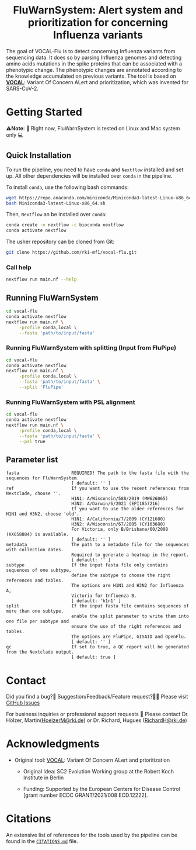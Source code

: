 <div id="top"></div>

<div align="center">
<h1 align="center"> FluWarnSystem: Alert system and prioritization for concerning Influenza variants </h1>
</div>
The goal of VOCAL-Flu is to detect concerning Influenza variants from sequencing data.
It does so by parsing Influenza genomes and detecting amino acids mutations in the spike proteins that can be associated with a phenotypic change. The phenotypic changes are annotated according to the knowledge accumulated on previous variants. 
The tool is based on <a href="https://github.com/rki-mf1/vocal"><strong>VOCAL</strong></a>: Variant Of Concern ALert and prioritization, which was invented for SARS-CoV-2.

# Getting Started

⚠️**Note**: 🔌 Right now, FluWarnSystem is tested on Linux and Mac system only 💻 

## Quick Installation

To run the pipeline, you need to have `conda` and `Nextflow` installed and set up.
All other dependencies will be installed over `conda` in the pipeline.

To install `conda`, use the following bash commands:
```bash
wget https://repo.anaconda.com/miniconda/Miniconda3-latest-Linux-x86_64.sh
bash Miniconda3-latest-Linux-x86_64.sh
```

Then, `Nextflow` an be installed over `conda`:
```bash
conda create -n nextflow -c bioconda nextflow
conda activate nextflow
```

The usher repository can be cloned from Git:
```bash
git clone https://github.com/rki-mf1/vocal-flu.git
```

### Call help

```bash
nextflow run main.nf --help
```

## Running FluWarnSystem

```bash
cd vocal-flu
conda activate nextflow
nextflow run main.nf \
     -profile conda,local \
     --fasta 'path/to/input/fasta' 
```

### Running FluWarnSystem with splitting (Input from FluPipe)

```bash
cd vocal-flu
conda activate nextflow
nextflow run main.nf \
     -profile conda,local \
     --fasta 'path/to/input/fasta' \
     --split 'FluPipe'
```

### Running FluWarnSystem with PSL alignment

```bash
cd vocal-flu
conda activate nextflow
nextflow run main.nf \
     -profile conda,local \
     --fasta 'path/to/input/fasta' \
     --psl true
```

## Parameter list

```
fasta                    REQUIRED! The path to the fasta file with the sequences for FluWarnSystem.
                         [ default: '' ]
ref                      If you want to use the recent references from Nextclade, choose ''.
                         H1N1: A/Wisconsin/588/2019 (MW626065)
                         H3N2: A/Darwin/6/2021 (EPI1857216)
                         If you want to use the older references for H1N1 and H3N2, choose 'old'.
                         H1N1: A/California/7/2009 (CY121680)
                         H3N2: A/Wisconsin/67/2005 (CY163680)
                         For Victoria, only B/Brisbane/60/2008 (KX058884) is available.
                         [ default: '' ]
metadata                 The path to a metadate file for the sequences with collection dates.
                         Required to generate a heatmap in the report.
                         [ default: '' ]
subtype                  If the input fasta file only contains sequences of one subtype, 
                         define the subtype to choose the right references and tables.
                         The options are H1N1 and H3N2 for Influenza A,
                         Victoria for Influenza B.
                         [ default: 'h1n1' ]
split                    If the input fasta file contains sequences of more than one subtype, 
                         enable the split parameter to write them into one file per subtype and 
                         ensure the use of the right references and tables.
                         The options are FluPipe, GISAID and OpenFlu.
                         [ default: '' ]
qc                       If set to true, a QC report will be generated from the Nextclade output.
                         [ default: true ]
```


# Contact

Did you find a bug?🐛 Suggestion/Feedback/Feature request?👨‍💻
Please visit [GitHub Issues](https://github.com/rki-mf1/vocal-flu/issues)

For business inquiries or professional support requests 🍺
Please contact Dr. Hölzer, Martin(<HoelzerM@rki.de>) or Dr. Richard, Hugues (<RichardH@rki.de>)


# Acknowledgments

* Original tool: [VOCAL](https://github.com/rki-mf1/vocal): Variant Of Concern ALert and prioritization 

    * Original Idea: SC2 Evolution Working group at the Robert Koch Institute in Berlin

    * Funding: Supported by the European Centers for Disease Control [grant number ECDC GRANT/2021/008 ECD.12222].


# Citations

An extensive list of references for the tools used by the pipeline can be found in the [`CITATIONS.md`](CITATIONS.md) file.